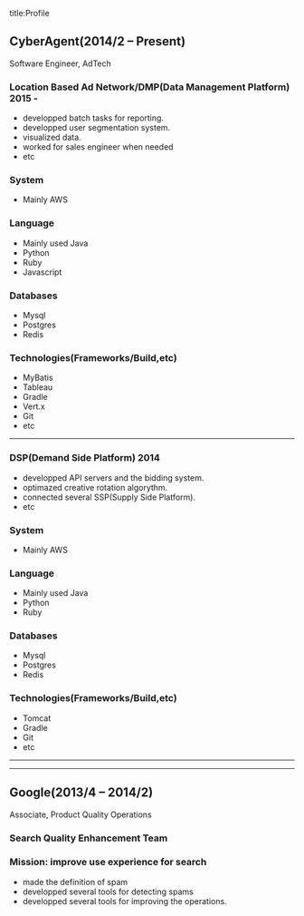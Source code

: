 title:Profile

## CyberAgent(2014/2 – Present)
Software Engineer, AdTech

### Location Based Ad Network/DMP(Data Management Platform) 2015 -
* developped batch tasks for reporting.
* developped user segmentation system.
* visualized data.
* worked for sales engineer when needed
* etc

### System  
* Mainly AWS
### Language  
* Mainly used Java
* Python
* Ruby
* Javascript
### Databases  
* Mysql
* Postgres
* Redis
### Technologies(Frameworks/Build,etc)  
* MyBatis
* Tableau
* Gradle
* Vert.x
* Git
* etc

----

### DSP(Demand Side Platform) 2014
* developped API servers and the bidding system.
* optimazed creative rotation algorythm.
* connected several SSP(Supply Side Platform).
* etc

### System  
* Mainly AWS

### Language   
* Mainly used Java
* Python  
* Ruby

### Databases  
* Mysql
* Postgres
* Redis

### Technologies(Frameworks/Build,etc)  
* Tomcat
* Gradle
* Git
* etc

  
----
  
----
   
   
## Google(2013/4 – 2014/2)
Associate, Product Quality Operations  
  
### Search Quality Enhancement Team  
### Mission: improve use experience for search  
* made the definition of spam
* developped several tools for detecting spams
* developped several tools for improving the operations.


